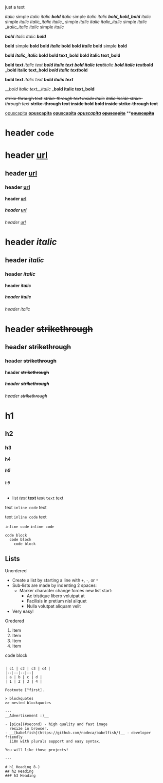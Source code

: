 just a text

_italic_ simple _italic_
_italic __bold__ italic_ simple _italic_
_italic __bold_bold_bold__ italic_ simple _italic_
_italic_italic italic__ simple _italic_
_italic italic_italic_ simple _italic_
__italic_italic italic_ simple _italic_

___bold__ italic_
_italic __bold___

__bold__ simple __bold__
__bold _italic_ bold__
__bold _italic_ bold__ simple __bold__

__bold _italic_italic_ bold__
__bold text_bold__
__bold italic text_bold__

**bold text**
*italic text*
***bold italic text***
***bold italic text**italic*
***bold italic text*bold**
**_bold italic text_bold**
__*bold italic text*bold__

__bold text__
_italic text_
___bold italic text___

___bold italic text__italic_
___bold italic text_bold__

~~strike-through text~~
*~~strike-through text inside italic~~*
~~*italic inside strike-through text*~~
**~~strike-through text inside bold~~**
~~**bold inside strike-through text**~~

[opuscapita](https://www.opuscapita.com/)
**[opuscapita](https://www.opuscapita.com/)**
[**opuscapita**](https://www.opuscapita.com/)
*[**opuscapita**](https://www.opuscapita.com/)*
~~[**opuscapita**](https://www.opuscapita.com/)~~
**~~[**opuscapita**](https://www.opuscapita.com/)~~

# header `code`
# header [url](uefasdfs)
## header [url](uefasdfs)
### header [url](uefasdfs)
#### header [url](uefasdfs)
##### header [url](uefasdfs)
###### header [url](uefasdfs)

# header *italic*
## header *italic*
### header *italic*
#### header *italic*
##### header *italic*
###### header *italic*

# header ~~strikethrough~~
## header ~~strikethrough~~
### header ~~strikethrough~~
#### header ~~strikethrough~~
##### header ~~strikethrough~~
###### header ~~strikethrough~~

# h1
## h2
### h3
#### h4
##### h5
###### h6

- list *text* **text** ~~text~~ `text` text

text `inline code` text

text ```inline code``` text

`inline code`
```inline code```


```
code block
  code block
    code block
```

## Lists

Unordered

+ Create a list by starting a line with `+`, `-`, or `*`
+ Sub-lists are made by indenting 2 spaces:
  - Marker character change forces new list start:
    * Ac tristique libero volutpat at
    + Facilisis in pretium nisl aliquet
    - Nulla volutpat aliquam velit
+ Very easy!

Oredered

1. Item
2. Item
3. Item
4. Item

code block

<strong></strong>
```

| c1 | c2 | c3 | c4 |
|--|--|--|--|
| a | b | c | d |
| 1 | 2 | 3 | 4 |

Footnote [^first].

> blockquotes
>> nested blockquotes 

---
__Advertisement :)__

- [pica](#second) - high quality and fast image
  resize in browser.
- __[babelfish](https://github.com/nodeca/babelfish/)__ - developer friendly
  i18n with plurals support and easy syntax.

You will like those projects!

---

# h1 Heading 8-)
## h2 Heading
### h3 Heading
